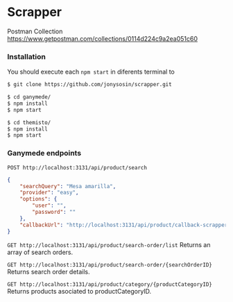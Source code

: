 # Scrapper

Postman Collection https://www.getpostman.com/collections/0114d224c9a2ea051c60

### Installation
You should execute each `npm start` in diferents terminal to 
```sh
$ git clone https://github.com/jonysosin/scrapper.git

$ cd ganymede/ 
$ npm install 
$ npm start

$ cd themisto/
$ npm install 
$ npm start
```

### Ganymede endpoints

`POST http://localhost:3131/api/product/search`
```json
{
    "searchQuery": "Mesa amarilla",
    "provider": "easy",
    "options": {
        "user": "",
        "password": ""
    },
    "callbackUrl": "http://localhost:3131/api/product/callback-scrapper"
}
```
`GET http://localhost:3131/api/product/search-order/list`
Returns an array of search orders.

`GET http://localhost:3131/api/product/search-order/{searchOrderID}`
Returns search order details.

`GET http://localhost:3131/api/product/category/{productCategoryID}`
Returns products asociated to productCategoryID.

